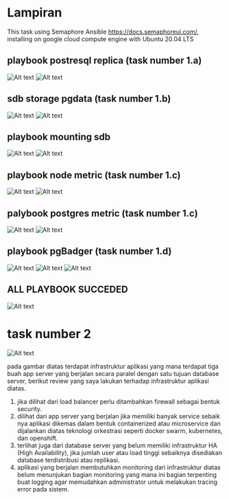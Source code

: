 # Lampiran
  This task using Semaphore Ansible https://docs.semaphoreui.com/, installing on google cloud compute engine with Ubuntu 20.04 LTS
## playbook postresql replica (task number 1.a)
![Alt text](image/ss-01.png)
![Alt text](image/ss-02.png)
## sdb storage pgdata (task number 1.b)
![Alt text](image/ss-04.png)
![Alt text](image/ss-03.png)
## playbook mounting sdb 
![Alt text](image/ss-05.png)
![Alt text](image/ss-06.png)
## playbook node metric (task number 1.c)
![Alt text](image/ss-07.png)
![Alt text](image/ss-08.png)
## palybook postgres metric (task number 1.c)
![Alt text](image/ss-09.png)
![Alt text](image/ss-10.png)
## playbook pgBadger (task number 1.d)
![Alt text](image/ss-11.png)
![Alt text](image/ss-12.png)
![Alt text](image/ss-14.png)
## ALL PLAYBOOK SUCCEDED
![Alt text](image/ss-13.png)

# task number 2
![Alt text](image/ss-15.png)

pada gambar diatas terdapat infrastruktur aplikasi yang mana terdapat tiga buah app server yang berjalan secara paralel dengan satu tujuan database server, berikut review yang saya lakukan terhadap infrastruktur aplikasi diatas.
1. jika dilihat dari load balancer perlu ditambahkan firewall sebagai bentuk security.
2. dilihat dari app server yang berjalan jika memiliki banyak service sebaik nya aplikasi dikemas dalam bentuk containerized atau microservice dan dijalankan diatas teknologi orkestrasi seperti docker swarm, kubernetes, dan openshift.
3. terlihat juga dari database server yang belum memiliki infrastruktur HA (High Availability), jika jumlah user atau load tinggi sebaiknya disediakan database terdistribusi atau replikasi.
4. aplikasi yang berjalan membutuhkan monitoring dari infrastruktur diatas belum menunjukan bagian monitoring yang mana ini bagian terpenting buat logging agar memudahkan administrator untuk melakukan tracing error pada sistem.





 
